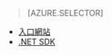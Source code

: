 ﻿> [AZURE.SELECTOR]
- [入口網站](/documentation/articles/media-services-manage-content/)
- [.NET SDK](/documentation/articles/media-services-index-content/)

<!--HONumber=47-->
